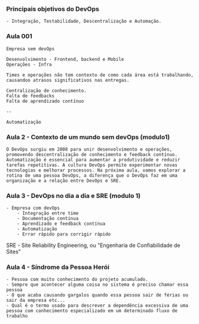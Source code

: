 ### Principais objetivos do DevOps
    - Integração, Testabilidade, Descentralização e Automação.
    
### Aula 001
    Empresa sem devOps

    Desenvolvimento - Frontend, backend e Mobile
    Operações - Infra

    Times e operações não tem contexto de como cada área está trabalhando, causandoo atrasos significativos nas entregas.

    Centralização de conhecimento.
    Falta de feedbacks
    Falta de aprendizado contínuo

    --

    Automatização

### Aula 2 - Contexto de um mundo sem devOps (modulo1)

    O DevOps surgiu em 2008 para unir desenvolvimento e operações, promovendo descentralização de conhecimento e feedback contínuo. Automatização é essencial para aumentar a produtividade e reduzir tarefas repetitivas. A cultura DevOps permite experimentar novas tecnologias e melhorar processos. Na próxima aula, vamos explorar a rotina de uma pessoa DevOps, a diferença que o DevOps faz em uma organização e a relação entre DevOps e SRE.

### Aula 3 - DevOps no dia a dia e SRE (modulo 1)
    - Empresa com devOps
        - Integração entre time
        - Documentação contínua
        - Aprendizado e feedback contínua
        - Automatização
        - Errar rápido para corrigir rápido

SRE - Site Reliability Engineering, ou "Engenharia de Confiabilidade de Sites"

### Aula 4 - Síndrome da Pessoa Herói
    - Pessoa com muito conhecimento do projeto acumulado.
    - Sempre que acontecer alguma coisa no sistema é preciso chamar essa pessoa
    - O que acaba causando gargalos quando essa pessoa sair de férias ou sair da empresa etc...
    - Qual é o termo usado para descrever a dependência excessiva de uma pessoa com conhecimento especializado em um determinado fluxo de trabalho


